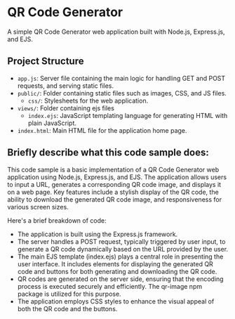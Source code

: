 # QR Code Generator

A simple QR Code Generator web application built with Node.js, Express.js, and EJS.

## Project Structure

- `app.js`: Server file containing the main logic for handling GET and POST requests, and serving static files.
- `public/`: Folder containing static files such as images, CSS, and JS files.
    - `css/`: Stylesheets for the web application.
- `views/`: Folder containing ejs files
    - `index.ejs`: JavaScript templating language for generating HTML with plain JavaScript. 
- `index.html`: Main HTML file for the application home page.

## Briefly describe what this code sample does:

This code sample is a basic implementation of a QR Code Generator web application using Node.js, Express.js, and EJS. The application allows users to input a URL, generates a corresponding QR code image, and displays it on a web page. Key features include a stylish display of the QR code, the ability to download the generated QR code image, and responsiveness for various screen sizes.

Here's a brief breakdown of code:

- The application is built using the Express.js framework.
- The server handles a POST request, typically triggered by user input, to generate a QR code dynamically based on the URL provided by the user.
- The main EJS template (index.ejs) plays a central role in presenting the user interface. It includes elements for displaying the generated QR code and buttons for both generating and downloading the QR code.
- QR codes are generated on the server side, ensuring that the encoding process is executed securely and efficiently. The qr-image npm package is utilized for this purpose.
- The application employs CSS styles to enhance the visual appeal of both the QR code and the buttons.